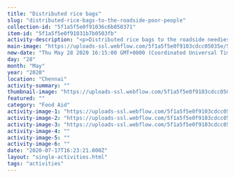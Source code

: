 ```yaml
---
title: "Distributed rice bags"
slug: "distributed-rice-bags-to-the-roadside-poor-people"
collection-id: "5f1a5f5e0f91036c6b050371"
item-id: "5f1a5f5e0f91031b7b0503fb"
activity-description: "<p>Distributed rice bags to the roadside needies in Madhuravoyal area! Interestes to contribute then please contact here: 7358174486</p>"
main-image: "https://uploads-ssl.webflow.com/5f1a5f5e0f9103cdcc05035e/5f1a5f5e0f91034b8f05042a_100063016_2391315584501921_3396403525712871424_o_2391315581168588.jpg"
new-date: "Thu May 28 2020 16:15:00 GMT+0000 (Coordinated Universal Time)"
day: "28"
month: "May"
year: "2020"
location: "Chennai"
activity-summary: ""
thumbnail-image: "https://uploads-ssl.webflow.com/5f1a5f5e0f9103cdcc05035e/5f1a5f5e0f91033b2005042e_99136367_2391315504501929_3392838376439676928_o_2391315501168596.jpg"
featured: ""
category: "Food Aid"
activity-image-1: "https://uploads-ssl.webflow.com/5f1a5f5e0f9103cdcc05035e/5f1a5f5e0f9103246805042d_99159495_2391315717835241_730240467198803968_o_2391315714501908.jpg"
activity-image-2: "https://uploads-ssl.webflow.com/5f1a5f5e0f9103cdcc05035e/5f1a5f5e0f9103a60605042c_100105760_2391315804501899_7513587161665372160_o_2391315801168566.jpg"
activity-image-3: "https://uploads-ssl.webflow.com/5f1a5f5e0f9103cdcc05035e/5f1a5f5e0f9103c1da05042b_100573571_2391315667835246_7635438510589083648_o_2391315664501913.jpg"
activity-image-4: ""
activity-image-5: ""
activity-image-6: ""
date: "2020-07-17T16:23:21.000Z"
layout: "single-activities.html"
tags: "activities"
---
```



